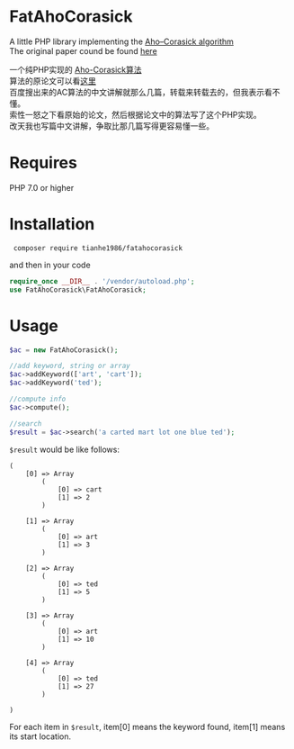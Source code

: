 # FatAhoCorasick
A little PHP library implementing the [Aho–Corasick algorithm](https://en.wikipedia.org/wiki/Aho%E2%80%93Corasick_algorithm)  
The original paper cound be found [here](https://www.uio.no/studier/emner/matnat/ifi/INF3800/v13/undervisningsmateriale/aho_corasick.pdf)

一个纯PHP实现的 [Aho-Corasick算法](https://en.wikipedia.org/wiki/Aho%E2%80%93Corasick_algorithm)  
算法的原论文可以看[这里](https://www.uio.no/studier/emner/matnat/ifi/INF3800/v13/undervisningsmateriale/aho_corasick.pdf)  
百度搜出来的AC算法的中文讲解就那么几篇，转载来转载去的，但我表示看不懂。  
索性一怒之下看原始的论文，然后根据论文中的算法写了这个PHP实现。  
改天我也写篇中文讲解，争取比那几篇写得更容易懂一些。

# Requires
PHP 7.0 or higher

# Installation

```
 composer require tianhe1986/fatahocorasick
```

and then in your code

```php
require_once __DIR__ . '/vendor/autoload.php';
use FatAhoCorasick\FatAhoCorasick;
```

# Usage

```php
$ac = new FatAhoCorasick();

//add keyword, string or array
$ac->addKeyword(['art', 'cart']);
$ac->addKeyword('ted');

//compute info
$ac->compute();

//search
$result = $ac->search('a carted mart lot one blue ted');
```

`$result` would be like follows:
```
(
    [0] => Array
        (
            [0] => cart
            [1] => 2
        )

    [1] => Array
        (
            [0] => art
            [1] => 3
        )

    [2] => Array
        (
            [0] => ted
            [1] => 5
        )

    [3] => Array
        (
            [0] => art
            [1] => 10
        )

    [4] => Array
        (
            [0] => ted
            [1] => 27
        )

)
```

For each item in `$result`, item[0] means the keyword found, item[1] means its start location.